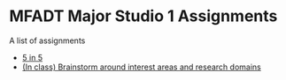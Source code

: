 # MFADT Major Studio 1 Assignments

A list of assignments

* [5 in 5](five-in-five.md)
* [(In class) Brainstorm around interest areas and research domains](tree/master/Assignments)


